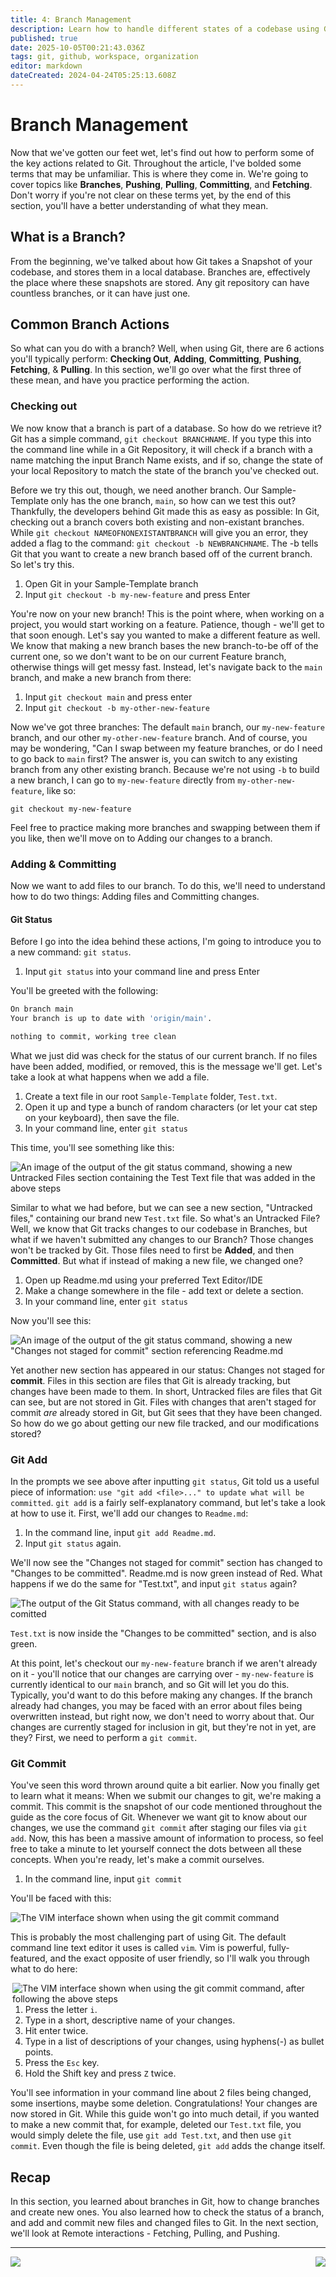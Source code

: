 ```yaml
---
title: 4: Branch Management
description: Learn how to handle different states of a codebase using Git
published: true
date: 2025-10-05T00:21:43.036Z
tags: git, github, workspace, organization
editor: markdown
dateCreated: 2024-04-24T05:25:13.608Z
---
```


# Branch Management
Now that we've gotten our feet wet, let's find out how to perform some of the key actions related to Git. Throughout the article, I've bolded some terms that may be unfamiliar. This is where they come in. We're going to cover topics like **Branches**, **Pushing**, **Pulling**, **Committing**, and **Fetching**. Don't worry if you're not clear on these terms yet, by the end of this section, you'll have a better understanding of what they mean.

## What is a Branch?
From the beginning, we've talked about how Git takes a Snapshot of your codebase, and stores them in a local database. Branches are, effectively the place where these snapshots are stored. Any git repository can have countless branches, or it can have just one.

## Common Branch Actions
So what can you do with a branch? Well, when using Git, there are 6 actions you'll typically perform: **Checking Out**, **Adding**, **Committing**, **Pushing**, **Fetching**, & **Pulling**. In this section, we'll go over what the first three of these mean, and have you practice performing the action.

### Checking out
We now know that a branch is part of a database. So how do we retrieve it? Git has a simple command, `git checkout BRANCHNAME`. If you type this into the command line while in a Git Repository, it will check if a branch with a name matching the input Branch Name exists, and if so, change the state of your local Repository to match the state of the branch you've checked out.

Before we try this out, though, we need another branch. Our Sample-Template only has the one branch, `main`, so how can we test this out? Thankfully, the developers behind Git made this as easy as possible: In Git, checking out a branch covers both existing and non-existant branches. While `git checkout NAMEOFNONEXISTANTBRANCH` will give you an error, they added a flag to the command: `git checkout -b NEWBRANCHNAME`. The -b tells Git that you want to create a new branch based off of the current branch. So let's try this.

1. Open Git in your Sample-Template branch
2. Input `git checkout -b my-new-feature` and press Enter

You're now on your new branch! This is the point where, when working on a project, you would start working on a feature. Patience, though - we'll get to that soon enough. Let's say you wanted to make a different feature as well. We know that making a new branch bases the new branch-to-be off of the current one, so we don't want to be on our current Feature branch, otherwise things will get messy fast. Instead, let's navigate back to the `main` branch, and make a new branch from there:

1. Input `git checkout main` and press enter
2. Input `git checkout -b my-other-new-feature`

Now we've got three branches: The default `main` branch, our `my-new-feature` branch, and our other `my-other-new-feature` branch. And of course, you may be wondering, "Can I swap between my feature branches, or do I need to go back to `main` first? The answer is, you can switch to any existing branch from any other existing branch. Because we're not using `-b` to build a new branch, I can go to `my-new-feature` directly from `my-other-new-feature`, like so:

`git checkout my-new-feature`

Feel free to practice making more branches and swapping between them if you like, then we'll move on to Adding our changes to a branch.

### Adding & Committing
Now we want to add files to our branch. To do this, we'll need to understand how to do two things: Adding files and Committing changes. 

#### Git Status
Before I go into the idea behind these actions, I'm going to introduce you to a new command: `git status`. 

1. Input `git status` into your command line and press Enter

You'll be greeted with the following:
```bash
On branch main
Your branch is up to date with 'origin/main'.

nothing to commit, working tree clean
```

What we just did was check for the status of our current branch. If no files have been added, modified, or removed, this is the message we'll get. Let's take a look at what happens when we add a file.

1. Create a text file in our root `Sample-Template` folder, `Test.txt`.
2. Open it up and type a bunch of random characters (or let your cat step on your keyboard), then save the file.
3. In your command line, enter `git status`

This time, you'll see something like this:

![An image of the output of the git status command, showing a new Untracked Files section containing the Test Text file that was added in the above steps](https://github.com/BG3-Community-Library-Team/BG3-Community-Library/raw/main/WikiRes/Git/img/git%20status%202.PNG)

Similar to what we had before, but we can see a new section, "Untracked  files," containing our brand new `Test.txt` file. So what's an Untracked File? Well, we know that Git tracks changes to our codebase in Branches, but what if we haven't submitted any changes to our Branch? Those changes won't be tracked by Git. Those files need to first be **Added**, and then **Committed**. But what if instead of making a new file, we changed one? 

1. Open up Readme.md using your preferred Text Editor/IDE
2. Make a change somewhere in the file - add text or delete a section.
3. In your command line, enter `git status`

Now you'll see this:

![An image of the output of the git status command, showing a new "Changes not staged for commit" section referencing Readme.md](https://github.com/BG3-Community-Library-Team/BG3-Community-Library/raw/main/WikiRes/Git/img/git%20status%203.PNG)

Yet another new section has appeared in our status: Changes not staged for **commit**. Files in this section are files that Git is already tracking, but changes have been made to them. In short, Untracked files are files that Git can see, but are not stored in Git. Files with changes that aren't staged for commit *are* already stored in Git, but Git sees that they have been changed. So how do we go about getting our new file tracked, and our modifications stored?

### Git Add
In the prompts we see above after inputting `git status`, Git told us a useful piece of information: `use "git add <file>..." to update what will be committed`. `git add` is a fairly self-explanatory command, but let's take a look at how to use it. First, we'll add our changes to `Readme.md`:

1. In the command line, input `git add Readme.md`.
2. Input `git status` again.

We'll now see the "Changes not staged for commit" section has changed to "Changes to be committed". Readme.md is now green instead of Red. What happens if we do the same for "Test.txt", and input `git status` again?

![The output of the Git Status command, with all changes ready to be comitted](https://github.com/BG3-Community-Library-Team/BG3-Community-Library/raw/main/WikiRes/Git/img/git%20status%204.PNG)

`Test.txt` is now inside the "Changes to be committed" section, and is also green.

At this point, let's checkout our `my-new-feature` branch if we aren't already on it - you'll notice that our changes are carrying over - `my-new-feature` is currently identical to our `main` branch, and so Git will let you do this. Typically, you'd want to do this before making any changes. If the branch already had changes, you may be faced with an error about files being overwritten instead, but right now, we don't need to worry about that. Our changes are currently staged for inclusion in git, but they're not in yet, are they? First, we need to perform a `git commit`.

### Git Commit
You've seen this word thrown around quite a bit earlier. Now you finally get to learn what it means: When we submit our changes to git, we're making a commit. This commit is the snapshot of our code mentioned throughout the guide as the core focus of Git. Whenever we want git to know about our changes, we use the command `git commit` after staging our files via `git add`. Now, this has been a massive amount of information to process, so feel free to take a minute to let yourself connect the dots between all these concepts. When you're ready, let's make a commit ourselves.

1. In the command line, input `git commit`

You'll be faced with this:

![The VIM interface shown when using the git commit command](https://github.com/BG3-Community-Library-Team/BG3-Community-Library/raw/main/WikiRes/Git/img/git%20commit.PNG)

This is probably the most challenging part of using Git. The default command line text editor it uses is called `vim`. Vim is powerful, fully-featured, and the exact opposite of user friendly, so I'll walk you through what to do here:

<img align="right" alt="The VIM interface shown when using the git commit command, after following the above steps" src="https://github.com/BG3-Community-Library-Team/BG3-Community-Library/raw/main/WikiRes/Git/img/git%20commit%202.PNG">

1. Press the letter `i`.
2. Type in a short, descriptive name of your changes.
3. Hit enter twice.
4. Type in a list of descriptions of your changes, using hyphens(-) as bullet points.
5. Press the `Esc` key.
6. Hold the Shift key and press `Z` twice.

You'll see information in your command line about 2 files being changed, some insertions, maybe some deletion. Congratulations! Your changes are now stored in Git. While this guide won't go into much detail, if you wanted to make a new commit that, for example, deleted our `Test.txt` file, you would simply delete the file, use `git add Test.txt`, and then use `git commit`. Even though the file is being deleted, `git add` adds the change itself.

## Recap
In this section, you learned about branches in Git, how to change branches and create new ones. You also learned how to check the status of a branch, and add and commit new files and changed files to Git. In the next section, we'll look at Remote interactions - Fetching, Pulling, and Pushing.

---


[<img align="left" src="https://img.shields.io/badge/Previous-Working_With_repositories-blue?style=for-the-badge">](/Tutorials/General/modders-guide-to-git/working-with-repositories) [<img align="right" src="https://img.shields.io/static/v1?label=Next&message=Remote+Branch+Management&color=2ea44f&style=for-the-badge">](/Tutorials/General/modders-guide-to-git/remote-branch-management)
